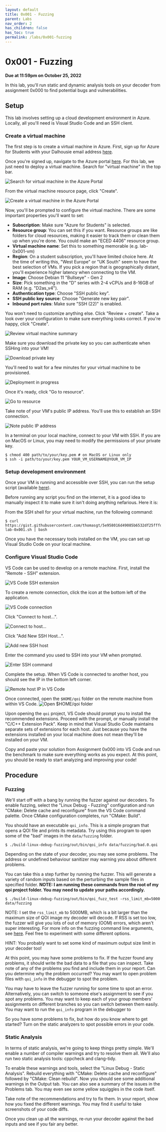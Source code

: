 ```yaml
---
layout: default
title: 0x001 - Fuzzing
parent: Labs
nav_order: 2
has_children: false
has_toc: true
permalink: /labs/0x001-fuzzing
---
```


# 0x001 - Fuzzing

**Due at 11:59pm on October 25, 2022**

In this lab, you'll run static and dynamic analysis tools on your decoder from assignment 0x000 to find potential bugs and vulnerabilities.

## Setup

This lab involves setting up a cloud development environment in Azure.
Locally, all you'll need is Visual Studio Code and an SSH client.

### Create a virtual machine

The first step is to create a virtual machine in Azure.
First, sign up for Azure for Students with your Dalhousie email address [here](https://signup.azure.com/studentverification?offerType=1&correlationId=a0ea030f9d524626b261c17e4f500d7b).

Once you're signed up, navigate to the Azure portal [here](https://portal.azure.com).
For this lab, we just need to deploy a virtual machine.
Search for "virtual machine" in the top bar.

![Search for virtual machine in the Azure Portal](images/vm.png)

From the virtual machine resource page, click "Create".

![Create a virtual machine in the Azure Portal](images/vm-create.png)

Now, you'll be prompted to configure the virtual machine.
There are some important properties you'll want to set:
* **Subscription**: Make sure "Azure for Students" is selected.
* **Resource group**: You can set this if you want. Resource groups are like folders for cloud resources, making it easier to track them or clean them up when you're done. You could make an "ECED 4406" resource group.
* **Virtual machine name**: Set this to something memorable (e.g. lab-0x001-vm)
* **Region**: On a student subscription, you'll have limited choice here. At the time of writing this, "West Europe" or "UK South" seem to have the best selection of VMs. If you pick a region that is geographically distant, you'll experience higher latency when connecting to the VM.
* **Image**: Choose Debian 11 "Bullseye" - Gen 2
* **Size**: Pick something in the "D" series with 2-4 vCPUs and 8-16GB of RAM (e.g. "D2as_v4").
* **Authentication type**: Choose "SSH public key".
* **SSH public key source**: Choose "Generate new key pair".
* **Inbound port rules**: Make sure "SSH (22)" is enabled.

You won't need to customize anything else.
Click "Review + create".
Take a look over your configuration to make sure everything looks correct.
If you're happy, click "Create".

![Review virtual machine summary](images/vm-summary.png)

Make sure you download the private key so you can authenticate when SSHing into your VM!

![Download private key](images/download-key.png)

You'll need to wait for a few minutes for your virtual machine to be provisioned.

![Deployment in progress](images/deployment-in-progress.png)

Once it's ready, click "Go to resource".

![Go to resource](images/go-to-resource.png)

Take note of your VM's public IP address. You'll use this to establish an SSH connection.

![Note public IP address](images/public-ip.png)

In a terminal on your local machine, connect to your VM with SSH.
If you are on MacOS or Linux, you may need to modify the permissions of your private key.

```
$ chmod 400 path/to/your/key.pem # on MacOS or Linux only
$ ssh -i path/to/your/key.pem YOUR_VM_USERNAME@YOUR_VM_IP
```

### Setup development environment

Once your VM is running and accessible over SSH, you can run the setup script (available [here](https://gist.githubusercontent.com/thomasgt/5e958016d49085b6532df25fffdb4c4d/raw/957bef3b77d2d795e3c7b986722f5bcb219473a1/install-lab-0x001.sh)).

Before running any script you find on the internet, it is a good idea to manually inspect it to make sure it isn't doing anything nefarious. Here it is:
<script src="https://gist.github.com/thomasgt/5e958016d49085b6532df25fffdb4c4d.js"></script>

From the SSH shell for your virtual machine, run the following command:
```
$ curl https://gist.githubusercontent.com/thomasgt/5e958016d49085b6532df25fffdb4c4d/raw/957bef3b77d2d795e3c7b986722f5bcb219473a1/install-lab-0x001.sh | bash
```

Once you have the necessary tools installed on the VM, you can set up Visual Studio Code on your local machine.

### Configure Visual Studio Code

VS Code can be used to develop on a remote machine.
First, install the "Remote - SSH" extension.

![VS Code SSH extension](images/remote-ssh.png)

To create a remote connection, click the icon at the bottom left of the application.

![VS Code connection](images/remote-connection.png)

Click "Connect to host...".

![Connect to host...](images/connection-to-host.png)

Click "Add New SSH Host...".

![Add new SSH host](images/add-new-host.png)

Enter the command you used to SSH into your VM when prompted.

![Enter SSH command](images/ssh-command.png)

Complete the setup.
When VS Code is connected to another host, you should see the IP in the bottom left corner.

![Remote host IP in VS Code](images/you-vm-ip.png)

Once connected, open the `$HOME/qoi` folder on the remote machine from within VS Code.
![Open `$HOME/qoi` folder](images/open-folder.png)

Upon opening the `qoi` project, VS Code should prompt you to install the recommended extensions.
Proceed with the prompt, or manually install the "C/C++ Extension Pack".
Keep in mind that Visual Studio Code maintains separate sets of extensions for each host.
Just because you have the extensions installed on your local machine does not mean they'll be installed on your VM.

Copy and paste your solution from Assignment 0x000 into VS Code and run the benchmark to make sure everything works as you expect.
At this point, you should be ready to start analyzing and improving your code!

## Procedure

### Fuzzing

We'll start off with a bang by running the fuzzer against our decoders.
To enable fuzzing, select the "Linux Debug - Fuzzing" configuration and run "CMake: Delete cache and reconfigure" from the VS Code command palette.
Once CMake configuration completes, run "CMake: Build".

You should have an executable `qoi_info`.
This is a simple program that opens a QOI file and prints its metadata.
Try using this program to open some of the "bad" images in the `data/fuzzing` folder.

```
$ ./build-linux-debug-fuzzing/out/bin/qoi_info data/fuzzing/bad.0.qoi
```

Depending on the state of your decoder, you may see some problems.
The address or undefined behaviour sanitizer may warning you about different problems.

You can take this a step further by running the fuzzer.
This will generate a variety of random inputs based on the perturbing the sample files in specified folder.
**NOTE: I am running these commands from the root of my qoi project folder.
You may need to update your paths accordingly.**

```
$ ./build-linux-debug-fuzzing/out/bin/qoi_fuzz_test -rss_limit_mb=5000 data/fuzzing
```

NOTE: I set the `rss_limit_mb` to 5000MB, which is a bit larger than the maximum size of QOI image my decoder will decode.
If RSS is set too low, the fuzzer will give you lots of out of memory (OOM) errors, which aren't super interesting.
For more info on the fuzzing command line arguments, see [here](https://www.llvm.org/docs/LibFuzzer.html#options).
Feel free to experiment with some different options.

HINT: You probably want to set some kind of maximum output size limit in your decoder too!

At this point, you may have some problems to fix.
If the fuzzer found any problems, it should write the bad data to a file that you can inspect.
Take note of any of the problems you find and include them in your report.
Can you determine why the problem occurred?
You may want to open problem files with `qoi_info` in the debugger to spot the problem.

You may have to leave the fuzzer running for some time to spot an error.
Alternatively, you can switch to someone else's assignment to see if you spot any problems.
You may want to keep each of your group members' assignments on different branches so you can switch between them easily.
You may want to run the `qoi_info` program in the debugger to

So you have some problems to fix, but how do you know where to get started?
Turn on the static analyzers to spot possible errors in your code.

### Static Analysis
In terms of static analysis, we're going to keep things pretty simple.
We'll enable a number of compiler warnings and try to resolve them all.
We'll also run two static analysis tools: cppcheck and clang-tidy.

To enable these warnings and tools, select the "Linux Debug - Static Analysis".
Rebuild everything with "CMake: Delete cache and reconfigure" followed by "CMake: Clean rebuild".
Now you should see some additional warnings in the Output tab.
You can also see a summary of the issues in the Problems tab.
You may even see some yellow squiggles in the code itself.

Take note of the recommendations and try to fix them.
In your report, show how you fixed the different warnings.
You may find it useful to take screenshots of your code diffs.

Once you clean up all the warnings, re-run your decoder against the bad inputs and see if you fair any better.